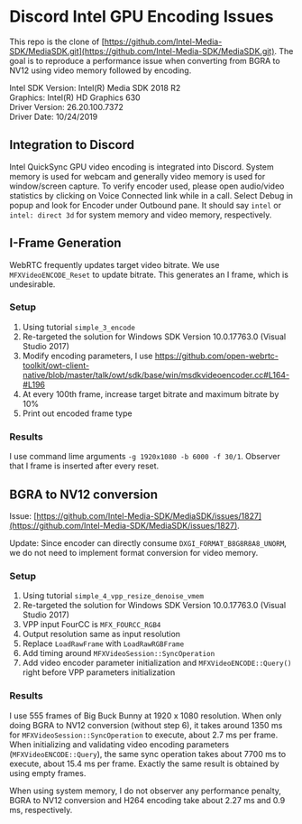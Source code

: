 Discord Intel GPU Encoding Issues
=================================

This repo is the clone of [https://github.com/Intel-Media-SDK/MediaSDK.git](https://github.com/Intel-Media-SDK/MediaSDK.git). The goal is to reproduce a performance issue when converting from BGRA to NV12 using video memory followed by encoding.

Intel SDK Version: Intel(R) Media SDK 2018 R2\
Graphics: Intel(R) HD Graphics 630\
Driver Version: 26.20.100.7372\
Driver Date: 10/24/2019

Integration to Discord
----------------------
Intel QuickSync GPU video encoding is integrated into Discord.  System memory is used for webcam and generally video memory is used for window/screen capture. To verify encoder used, please open audio/video statistics by clicking on Voice Connected link while in a call. Select Debug in popup and look for Encoder under Outbound pane. It should say `intel` or `intel: direct 3d` for system memory and video memory, respectively.


I-Frame Generation
------------------
WebRTC frequently updates target video bitrate. We use `MFXVideoENCODE_Reset` to update bitrate. This generates an I frame, which is undesirable.

### Setup
1. Using tutorial `simple_3_encode`
2. Re-targeted the solution for Windows SDK Version 10.0.17763.0 (Visual Studio 2017)
2. Modify encoding parameters, I use https://github.com/open-webrtc-toolkit/owt-client-native/blob/master/talk/owt/sdk/base/win/msdkvideoencoder.cc#L164-#L196
3. At every 100th frame, increase target bitrate and maximum bitrate by 10%
4. Print out encoded frame type

### Results
I use command lime arguments `-g 1920x1080 -b 6000 -f 30/1`. Observer that  I frame is inserted after every reset.

BGRA to NV12 conversion
-----------------------
 Issue: [https://github.com/Intel-Media-SDK/MediaSDK/issues/1827](https://github.com/Intel-Media-SDK/MediaSDK/issues/1827).

 Update: Since encoder can directly consume `DXGI_FORMAT_B8G8R8A8_UNORM`, we do not need to implement format conversion for video memory.

### Setup
1. Using tutorial `simple_4_vpp_resize_denoise_vmem`
2. Re-targeted the solution for Windows SDK Version 10.0.17763.0 (Visual Studio 2017)
3. VPP input FourCC is `MFX_FOURCC_RGB4`
4. Output resolution same as input resolution
5. Replace `LoadRawFrame` with `LoadRawRGBFrame`
6. Add timing around `MFXVideoSession::SyncOperation`
7. Add video encoder parameter initialization and `MFXVideoENCODE::Query()` right before VPP parameters initialization

### Results

I use 555 frames of Big Buck Bunny at 1920 x 1080 resolution. When only doing BGRA to NV12 conversion (without step 6), it takes around 1350 ms for `MFXVideoSession::SyncOperation` to execute, about 2.7 ms per frame. When initializing and validating video encoding parameters (`MFXVideoENCODE::Query`), the same sync operation takes about 7700 ms to execute, about 15.4 ms per frame. Exactly the same result is obtained by using empty frames.

When using system memory, I do not observer any performance penalty, BGRA to NV12 conversion and H264 encoding take about 2.27 ms and 0.9 ms, respectively.


